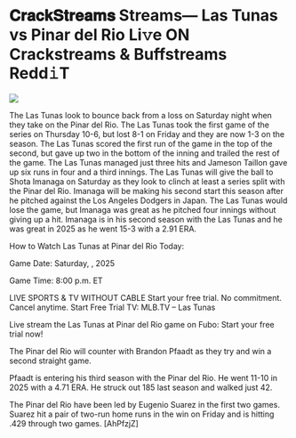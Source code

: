 # 𝐂𝐫𝐚𝐜𝐤𝐒𝐭𝐫𝐞𝐚𝐦𝐬 Streams— Las Tunas vs Pinar del Rio Li𝚟e ON Crackstreams & Buffstreams Redd𝚒T  
  
  
[![](https://i.imgur.com/qSNzIqt.png)](https://movie.rssnews.media/QLkCTZWAF.php)  
  
The Las Tunas look to bounce back from a loss on Saturday night when they take on the Pinar del Rio. The Las Tunas took the first game of the series on Thursday 10-6, but lost 8-1 on Friday and they are now 1-3 on the season. The Las Tunas scored the first run of the game in the top of the second, but gave up two in the bottom of the inning and trailed the rest of the game. The Las Tunas managed just three hits and Jameson Taillon gave up six runs in four and a third innings. The Las Tunas will give the ball to Shota Imanaga on Saturday as they look to clinch at least a series split with the Pinar del Rio. Imanaga will be making his second start this season after he pitched against the Los Angeles Dodgers in Japan. The Las Tunas would lose the game, but Imanaga was great as he pitched four innings without giving up a hit. Imanaga is in his second season with the Las Tunas and he was great in 2025 as he went 15-3 with a 2.91 ERA.

How to Watch Las Tunas at Pinar del Rio Today:

Game Date: Saturday, , 2025

Game Time: 8:00 p.m. ET

LIVE SPORTS & TV WITHOUT CABLE
Start your free trial. No commitment. Cancel anytime.
Start Free Trial
TV: MLB.TV – Las Tunas

Live stream the Las Tunas at Pinar del Rio game on Fubo: Start your free trial now!

The Pinar del Rio will counter with Brandon Pfaadt as they try and win a second straight game.

Pfaadt is entering his third season with the Pinar del Rio. He went 11-10 in 2025 with a 4.71 ERA. He struck out 185 last season and walked just 42.

The Pinar del Rio have been led by Eugenio Suarez in the first two games. Suarez hit a pair of two-run home runs in the win on Friday and is hitting .429 through two games. [AhPfzjZ]